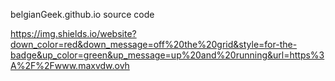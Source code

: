 belgianGeek.github.io source code

https://img.shields.io/website?down_color=red&down_message=off%20the%20grid&style=for-the-badge&up_color=green&up_message=up%20and%20running&url=https%3A%2F%2Fwww.maxvdw.ovh
